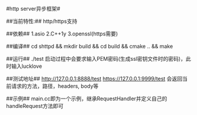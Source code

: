 #http server异步框架#

##当前特性:##
http/https支持

##依赖##
1.asio
2.C++1y
3.openssl(https需要)

##编译##
cd shttpd && mkdir build && cd build && cmake .. && make

##运行##
./test
启动过程中会要求输入PEM密码(生成ssl密钥文件时的密码)，此时输入lucklove

##测试地址##
http://127.0.0.1:8888/test
https://127.0.0.1:9999/test
会返回当前请求的方法，路径，headers, body等

##示例##
main.cc即为一个示例，继承RequestHandler并定义自己的handleRequest方法即可
